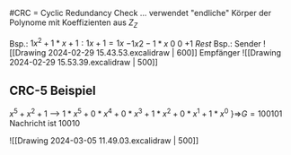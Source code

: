 #CRC = Cyclic Redundancy Check
… verwendet "endliche" Körper der Polynome mit Koeffizienten aus $Z_Z$

Bsp.:
	   $1x^2 + 1*x + 1 : 1x + 1 = 1x$
	$-1x2 - 1*x$
	  $0$            $0$  $+1 \ Rest$
Bsp.:
	Sender
	![[Drawing 2024-02-29 15.43.53.excalidraw | 600]]
	Empfänger
	![[Drawing 2024-02-29 15.53.39.excalidraw | 500]]
## CRC-5 Beispiel
$x^5 + x^2 + 1$ --> $1*x^5 + 0*x^4+ 0*x^3 + 1*x^2 + 0*x^1 + 1*x^0$ }=>$G = 100101$
Nachricht ist $10010$

![[Drawing 2024-03-05 11.49.03.excalidraw | 500]] 